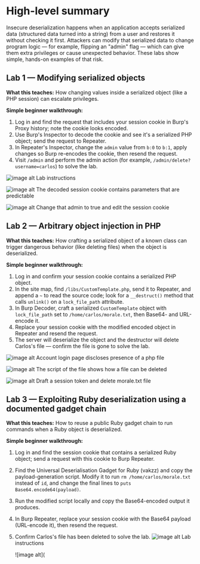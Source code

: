 # High-level summary

Insecure deserialization happens when an application accepts serialized data (structured data turned into a string) from a user and restores it without checking it first. Attackers can modify that serialized data to change program logic — for example, flipping an "admin" flag — which can give them extra privileges or cause unexpected behavior. These labs show simple, hands-on examples of that risk.

## Lab 1 — Modifying serialized objects

**What this teaches:** How changing values inside a serialized object (like a PHP session) can escalate privileges.

**Simple beginner walkthrough:**

1. Log in and find the request that includes your session cookie in Burp's Proxy history; note the cookie looks encoded.
2. Use Burp's Inspector to decode the cookie and see it's a serialized PHP object; send the request to Repeater.
3. In Repeater's Inspector, change the `admin` value from `b:0` to `b:1`, apply changes so Burp re-encodes the cookie, then resend the request.
4. Visit `/admin` and perform the admin action (for example, `/admin/delete?username=carlos`) to solve the lab.

![image alt](https://github.com/Lispectree/web-sec/blob/41a99e3924b5a7d8ecb301a709e7907af69fafbe/web-security-labs/labs/insecure-deserialization/INSECURE%20LAB1%20PHOTO1.jpg)
Lab instructions


![image alt](https://github.com/Lispectree/web-sec/blob/02302f77a4b4d5ed74bd22fc6dffc78e8755dc77/web-security-labs/labs/insecure-deserialization/INSECURE%20LAB1%20PHOTO2.jpg)
The decoded session cookie contains parameters that are predictable


![image alt](https://github.com/Lispectree/web-sec/blob/299d0e30582e55e2726a19c08fdf177255f004fe/web-security-labs/labs/insecure-deserialization/INSECURE%20LAB1%20PHOTO3.jpg)
Change that admin to true and edit the session cookie

## Lab 2 — Arbitrary object injection in PHP

**What this teaches:** How crafting a serialized object of a known class can trigger dangerous behavior (like deleting files) when the object is deserialized.

**Simple beginner walkthrough:**

1. Log in and confirm your session cookie contains a serialized PHP object.
2. In the site map, find `/libs/CustomTemplate.php`, send it to Repeater, and append a `~` to read the source code; look for a `__destruct()` method that calls `unlink()` on a `lock_file_path` attribute.
3. In Burp Decoder, craft a serialized `CustomTemplate` object with `lock_file_path` set to `/home/carlos/morale.txt`, then Base64- and URL-encode it.
4. Replace your session cookie with the modified encoded object in Repeater and resend the request.
5. The server will deserialize the object and the destructor will delete Carlos's file — confirm the file is gone to solve the lab.

![image alt](https://github.com/Lispectree/web-sec/blob/059caaa2d4ed7d87647d73f38daf8fc45e83c96a/web-security-labs/labs/insecure-deserialization/INSECURE%20LAB2%20PHOTO1.jpg)
Account login page discloses presence of a php file


![image alt](https://github.com/Lispectree/web-sec/blob/8cad43a4844bdd428b4ea6922c03d66446218906/web-security-labs/labs/insecure-deserialization/INSECURE%20LAB2%20PHOTO2.jpg)
The script of the file shows how a file can be deleted


![image alt](https://github.com/Lispectree/web-sec/blob/c101a580e4d9c99c3fa80f79940e6fd83e82932d/web-security-labs/labs/insecure-deserialization/INSECURE%20LAB2%20PHOTO3.jpg)
Draft a session token and delete morale.txt file

## Lab 3 — Exploiting Ruby deserialization using a documented gadget chain

**What this teaches:** How to reuse a public Ruby gadget chain to run commands when a Ruby object is deserialized.

**Simple beginner walkthrough:**

1. Log in and find the session cookie that contains a serialized Ruby object; send a request with this cookie to Burp Repeater.
2. Find the Universal Deserialisation Gadget for Ruby (vakzz) and copy the payload-generation script. Modify it to run `rm /home/carlos/morale.txt` instead of `id`, and change the final lines to `puts Base64.encode64(payload)`.
3. Run the modified script locally and copy the Base64-encoded output it produces.
4. In Burp Repeater, replace your session cookie with the Base64 payload (URL-encode it), then resend the request.
5. Confirm Carlos's file has been deleted to solve the lab.
   ![image alt](https://github.com/Lispectree/web-sec/blob/27e356906d880696bc9d3ea88579fa8bb38fa906/web-security-labs/labs/insecure-deserialization/INSECURE%20LAB3%20PHOTO1.jpg)
   Lab instructions


   ![image alt](


